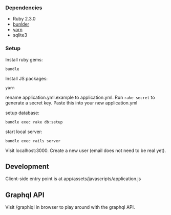 ### Dependencies

* Ruby 2.3.0
* [bunlder](http://bundler.io/)
* [yarn](https://yarnpkg.com/en/)
* sqlite3

### Setup

Install ruby gems:

```
bundle
```

Install JS packages:

```
yarn
```

rename application.yml.example to application.yml.
Run `rake secret` to generate a secret key. Paste this into your new application.yml

setup database:

```
bundle exec rake db:setup
```

start local server:

```
bundle exec rails server
```

Visit localhost:3000. Create a new user (email does not need to be real yet).

## Development

Client-side entry point is at app/assets/javascripts/application.js

## Graphql API

Visit /graphiql in browser to play around with the graphql API.
